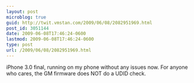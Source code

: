 ```yaml
---
layout: post
microblog: true
guid: http://twit.vmstan.com/2009/06/08/2082951969.html
post_id: 3051144
date: 2009-06-08T17:46:24-0600
lastmod: 2009-06-08T17:46:24-0600
type: post
url: /2009/06/08/2082951969.html
---
```

iPhone 3.0 final, running on my phone without any issues now. For anyone who cares, the GM firmware does NOT do a UDID check.
